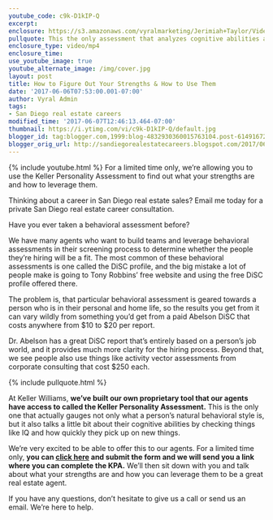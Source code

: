 ```yaml
---
youtube_code: c9k-D1kIP-Q
excerpt:
enclosure: https://s3.amazonaws.com/vyralmarketing/Jerimiah+Taylor/Videos/San+Diego/2017/How+to+Figure+Out+Your+Strengths+%2526+How+to+Use+Them+-+San+Diego+Real+Estate+Career.mp4
pullquote: This the only assessment that analyzes cognitive abilities as well as behavior.
enclosure_type: video/mp4
enclosure_time:
use_youtube_image: true
youtube_alternate_image: /img/cover.jpg
layout: post
title: How to Figure Out Your Strengths & How to Use Them
date: '2017-06-06T07:53:00.001-07:00'
author: Vyral Admin
tags:
- San Diego real estate careers
modified_time: '2017-06-07T12:46:13.464-07:00'
thumbnail: https://i.ytimg.com/vi/c9k-D1kIP-Q/default.jpg
blogger_id: tag:blogger.com,1999:blog-4832930360015763104.post-6149167227490470900
blogger_orig_url: http://sandiegorealestatecareers.blogspot.com/2017/06/how-to-figure-out-your-strengths-how-to.html
---
```

{% include youtube.html %}
For a limited time only, we’re allowing you to use the Keller Personality Assessment to find out what your strengths are and how to leverage them.

Thinking about a career in San Diego real estate sales?
 Email me today for a private San Diego real estate career consultation.

Have you ever taken a behavioral assessment before?

We have many agents who want to build teams and leverage behavioral assessments in their screening process to determine whether the people they’re hiring will be a fit. The most common of these behavioral assessments is one called the DiSC profile, and the big mistake a lot of people make is going to Tony Robbins’ free website and using the free DiSC profile offered there.

The problem is, that particular behavioral assessment is geared towards a person who is in their personal and home life, so the results you get from it can vary wildly from something you’d get from a paid Abelson DiSC that costs anywhere from $10 to $20 per report.

Dr. Abelson has a great DiSC report that’s entirely based on a person’s job world, and it provides much more clarity for the hiring process. Beyond that, we see people also use things like activity vector assessments from corporate consulting that cost $250 each.

{% include pullquote.html %}

At Keller Williams, **we’ve built our own proprietary tool that our agents have access to called the Keller Personality Assessment.** This is the only one that actually gauges not only what a person’s natural behavioral style is, but it also talks a little bit about their cognitive abilities by checking things like IQ and how quickly they pick up on new things.

We’re very excited to be able to offer this to our agents. For a limited time only, **you can <a href="https://docs.google.com/forms/d/e/1FAIpQLSdjuq4vQJFnROQL-B_rYI1xzK1RynFPP0IUM0hs6A1R90aidQ/viewform" target="_blank">click here</a> and submit the form and we will send you a link where you can complete the KPA.** We’ll then sit down with you and talk about what your strengths are and how you can leverage them to be a great real estate agent.

If you have any questions, don’t hesitate to give us a call or send us an email. We’re here to help.

